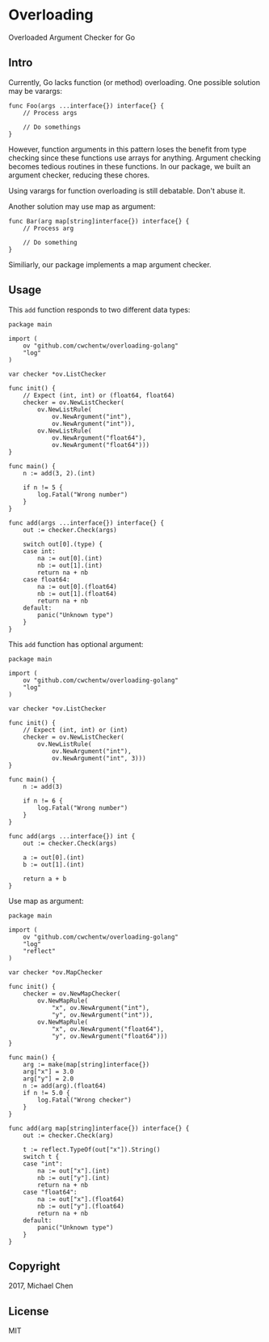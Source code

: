 # Overloading

Overloaded Argument Checker for Go

## Intro

Currently, Go lacks function (or method) overloading. One possible solution may be varargs:

```
func Foo(args ...interface{}) interface{} {
    // Process args
    
    // Do somethings
}
```

However, function arguments in this pattern loses the benefit from type checking since these functions use arrays for anything. Argument checking becomes tedious routines in these functions. In our package, we built an argument checker, reducing these chores.

Using varargs for function overloading is still debatable. Don't abuse it.

Another solution may use map as argument:

```
func Bar(arg map[string]interface{}) interface{} {
	// Process arg
	
	// Do something
}
```

Similiarly, our package implements a map argument checker.

## Usage

This ``add`` function responds to two different data types:

```
package main

import (
	ov "github.com/cwchentw/overloading-golang"
	"log"
)

var checker *ov.ListChecker

func init() {
	// Expect (int, int) or (float64, float64)
	checker = ov.NewListChecker(
		ov.NewListRule(
			ov.NewArgument("int"),
			ov.NewArgument("int")),
		ov.NewListRule(
			ov.NewArgument("float64"),
			ov.NewArgument("float64")))
}

func main() {
	n := add(3, 2).(int)

	if n != 5 {
		log.Fatal("Wrong number")
	}
}

func add(args ...interface{}) interface{} {
	out := checker.Check(args)

	switch out[0].(type) {
	case int:
		na := out[0].(int)
		nb := out[1].(int)
		return na + nb
	case float64:
		na := out[0].(float64)
		nb := out[1].(float64)
		return na + nb
	default:
		panic("Unknown type")
	}
}
```

This ``add`` function has optional argument:

```
package main

import (
	ov "github.com/cwchentw/overloading-golang"
	"log"
)

var checker *ov.ListChecker

func init() {
	// Expect (int, int) or (int)
	checker = ov.NewListChecker(
		ov.NewListRule(
			ov.NewArgument("int"),
			ov.NewArgument("int", 3)))
}

func main() {
	n := add(3)

	if n != 6 {
		log.Fatal("Wrong number")
	}
}

func add(args ...interface{}) int {
	out := checker.Check(args)

	a := out[0].(int)
	b := out[1].(int)

	return a + b
}

```

Use map as argument:

```
package main

import (
	ov "github.com/cwchentw/overloading-golang"
	"log"
	"reflect"
)

var checker *ov.MapChecker

func init() {
	checker = ov.NewMapChecker(
		ov.NewMapRule(
			"x", ov.NewArgument("int"),
			"y", ov.NewArgument("int")),
		ov.NewMapRule(
			"x", ov.NewArgument("float64"),
			"y", ov.NewArgument("float64")))
}

func main() {
	arg := make(map[string]interface{})
	arg["x"] = 3.0
	arg["y"] = 2.0
	n := add(arg).(float64)
	if n != 5.0 {
		log.Fatal("Wrong checker")
	}
}

func add(arg map[string]interface{}) interface{} {
	out := checker.Check(arg)

	t := reflect.TypeOf(out["x"]).String()
	switch t {
	case "int":
		na := out["x"].(int)
		nb := out["y"].(int)
		return na + nb
	case "float64":
		na := out["x"].(float64)
		nb := out["y"].(float64)
		return na + nb
	default:
		panic("Unknown type")
	}
}
```

## Copyright

2017, Michael Chen

## License

MIT
